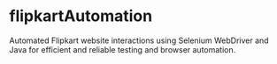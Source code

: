 # flipkartAutomation
Automated Flipkart website interactions using Selenium WebDriver and Java for efficient and reliable testing and browser automation.
